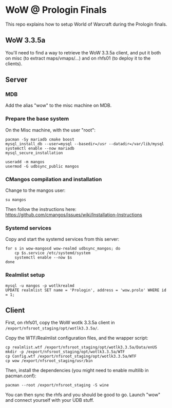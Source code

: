 # WoW @ Prologin Finals

This repo explains how to setup World of Warcraft during the Prologin finals.

## WoW 3.3.5a

You'll need to find a way to retrieve the WoW 3.3.5a client, and put it both on
misc (to extract maps/vmaps/...) and on rhfs01 (to deploy it to the clients).

## Server

### MDB

Add the alias "wow" to the misc machine on MDB.

### Prepare the base system

On the Misc machine, with the user "root":

    pacman -Sy mariadb cmake boost
    mysql_install_db --user=mysql --basedir=/usr --datadir=/var/lib/mysql
    systemctl enable --now mariadb
    mysql_secure_installation

    useradd -m mangos
    usermod -G udbsync_public mangos

### CMangos compilation and installation

Change to the mangos user:

    su mangos

Then follow the instructions here:
https://github.com/cmangos/issues/wiki/Installation-Instructions

### Systemd services

Copy and start the systemd services from this server:

    for s in wow-mangosd wow-realmd udbsync_mangos; do
        cp $s.service /etc/systemd/system
        systemctl enable --now $s
    done

### Realmlist setup

    mysql -u mangos -p wotlkrealmd
    UPDATE realmlist SET name = 'Prologin', address = 'wow.prolo' WHERE id = 1;


## Client

First, on rhfs01, copy the WoW wotlk 3.3.5a client in
`/export/nfsroot_staging/opt/wotlk3.3.5a/`.

Copy the WTF/Realmlist configuration files, and the wrapper script:

    cp realmlist.wtf /export/nfsroot_staging/opt/wotlk3.3.5a/Data/enUS
    mkdir -p /export/nfsroot_staging/opt/wotlk3.3.5a/WTF
    cp Config.wtf /export/nfsroot_staging/opt/wotlk3.3.5a/WTF
    cp wow /export/nfsroot_staging/usr/bin

Then, install the dependencies (you might need to enable multilib in
pacman.conf):

    pacman --root /export/nfsroot_staging -S wine

You can then sync the rhfs and you should be good to go. Launch "wow" and
connect yourself with your UDB stuff.
